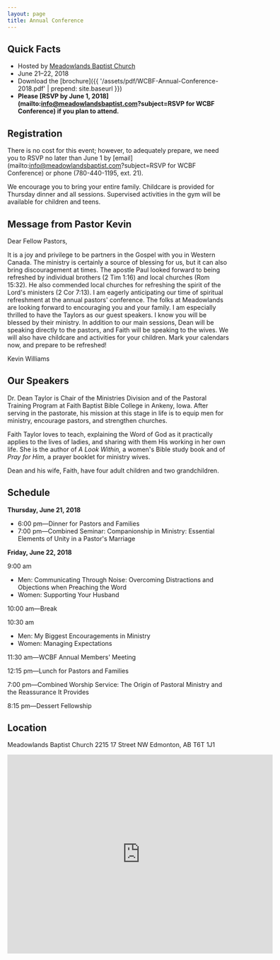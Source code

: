 ```yaml
---
layout: page
title: Annual Conference
---
```


<!-- ## Upcoming Conferences

In 2018, the conference will be held at [Meadowlands Baptist Church](http://www.meadowlandsbaptist.ca/) in Edmonton, AB on June 21--22. Further details will be posted here when they become available.

------------- 
-->

## Quick Facts

* Hosted by [Meadowlands Baptist Church](http://www.meadowlandsbaptist.ca/)
* June 21&ndash;22, 2018
* Download the [brochure]({{ '/assets/pdf/WCBF-Annual-Conference-2018.pdf' | prepend: site.baseurl }})
* **Please [RSVP by June 1, 2018](mailto:info@meadowlandsbaptist.com?subject=RSVP for WCBF Conference) if you plan to attend.**


## Registration

There is no cost for this event; however, to adequately prepare, we need you to RSVP no later than June 1 by [email](mailto:info@meadowlandsbaptist.com?subject=RSVP for WCBF Conference) or phone (780-440-1195, ext. 21).

We encourage you to bring your entire family. Childcare is provided for Thursday dinner and all sessions. Supervised activities in the gym will be available for children and teens.

## Message from Pastor Kevin

Dear Fellow Pastors,

It is a joy and privilege to be partners in the Gospel with you in Western Canada. The ministry is certainly a source of blessing for us, but it can also bring discouragement at times. The apostle Paul looked forward to being refreshed by individual brothers (2 Tim 1:16) and local churches (Rom 15:32). He also commended local churches for refreshing the spirit of the Lord's ministers (2 Cor 7:13). I am eagerly anticipating our time of spiritual refreshment at the annual pastors' conference. The folks at Meadowlands are looking forward to encouraging you and your family. I am especially thrilled to have the Taylors as our guest speakers. I know you will be blessed by their ministry. In addition to our main sessions, Dean will be speaking directly to the pastors, and Faith will be speaking to the wives. We will also have childcare and activities for your children. Mark your calendars now, and prepare to be refreshed!

Kevin Williams

## Our Speakers

Dr. Dean Taylor is Chair of the Ministries Division and of the Pastoral Training Program at Faith Baptist Bible College in Ankeny, Iowa. After serving in the pastorate, his mission at this stage in life is to equip men for ministry, encourage pastors, and strengthen churches.

Faith Taylor loves to teach, explaining the Word of God as it practically applies to the lives of ladies, and sharing with them His working in her own life. She is the author of *A Look Within,* a women's Bible study book and of *Pray for Him,* a prayer booklet for ministry wives.

Dean and his wife, Faith, have four adult children and two grandchildren.

## Schedule

**Thursday, June 21, 2018**

* 6:00 pm—Dinner for Pastors and Families
* 7:00 pm—Combined Seminar: Companionship in Ministry: Essential Elements of Unity in a Pastor's Marriage

**Friday, June 22, 2018**

9:00 am 

* Men: Communicating Through Noise: Overcoming Distractions and Objections when Preaching the Word
* Women: Supporting Your Husband

10:00 am—Break

10:30 am

* Men: My Biggest Encouragements in Ministry
* Women: Managing Expectations

11:30 am—WCBF Annual Members' Meeting

12:15 pm—Lunch for Pastors and Families

7:00 pm—Combined Worship Service: The Origin of Pastoral Ministry and the Reassurance It Provides

8:15 pm—Dessert Fellowship


## Location

<span>
Meadowlands Baptist Church  
2215 17 Street NW  
Edmonton, AB T6T 1J1
</span>

<p>
	<iframe src="https://www.google.com/maps/embed?pb=!1m18!1m12!1m3!1d2825.391966732613!2d-113.36822503828444!3d53.45305350410593!2m3!1f0!2f0!3f0!3m2!1i1024!2i768!4f13.1!3m3!1m2!1s0x53a019853ce2a59f%3A0x44419b92cd9b5e17!2sMeadowlands+Baptist+Church!5e0!3m2!1sen!2sca!4v1518147606396" width="600" height="450" frameborder="0" style="border:0" allowfullscreen></iframe>
</p>


